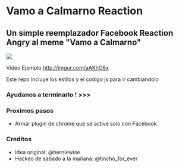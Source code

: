 # Vamo a Calmarno Reaction
## Un simple reemplazador Facebook Reaction  Angry al meme "Vamo a Calmarno"

<img src="https://pbs.twimg.com/media/CcKGTOiWoAAN7tA.jpg">

Video Ejemplo http://imgur.com/aAKhO8x 

Este repo incluye los estilos y el codigo js para ir cambiandolo

### Ayudanos a terminarlo ! >>>

### Proximos pasos 
- Armar plugin de chrome que se active solo con Facebook.


### Creditos
- Idea original: @herniewise
- Hackeo de sabado a la mañana: @tincho_for_ever

